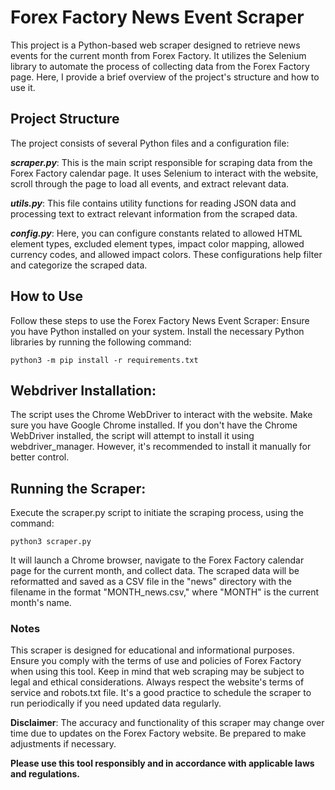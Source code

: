 # Forex Factory News Event Scraper
This project is a Python-based web scraper designed to retrieve news events for the current month from Forex Factory. It utilizes the Selenium library to automate the process of collecting data from the Forex Factory page. Here, I provide a brief overview of the project's structure and how to use it.

## Project Structure
The project consists of several Python files and a configuration file:

***scraper.py***: This is the main script responsible for scraping data from the Forex Factory calendar page. It uses Selenium to interact with the website, scroll through the page to load all events, and extract relevant data.

***utils.py***: This file contains utility functions for reading JSON data and processing text to extract relevant information from the scraped data.

***config.py***: Here, you can configure constants related to allowed HTML element types, excluded element types, impact color mapping, allowed currency codes, and allowed impact colors. These configurations help filter and categorize the scraped data.

## How to Use
Follow these steps to use the Forex Factory News Event Scraper:
Ensure you have Python installed on your system.
Install the necessary Python libraries by running the following command:

`python3 -m pip install -r requirements.txt`

## Webdriver Installation:
The script uses the Chrome WebDriver to interact with the website. Make sure you have Google Chrome installed.
If you don't have the Chrome WebDriver installed, the script will attempt to install it using webdriver_manager. However, it's recommended to install it manually for better control.

## Running the Scraper:
Execute the scraper.py script to initiate the scraping process, using the command:

`python3 scraper.py`

It will launch a Chrome browser, navigate to the Forex Factory calendar page for the current month, and collect data. The scraped data will be reformatted and saved as a CSV file in the "news" directory with the filename in the format "MONTH_news.csv," where "MONTH" is the current month's name.


### Notes
This scraper is designed for educational and informational purposes. Ensure you comply with the terms of use and policies of Forex Factory when using this tool. Keep in mind that web scraping may be subject to legal and ethical considerations. 
Always respect the website's terms of service and robots.txt file.
It's a good practice to schedule the scraper to run periodically if you need updated data regularly.

**Disclaimer**: The accuracy and functionality of this scraper may change over time due to updates on the Forex Factory website. Be prepared to make adjustments if necessary.

**Please use this tool responsibly and in accordance with applicable laws and regulations.**

